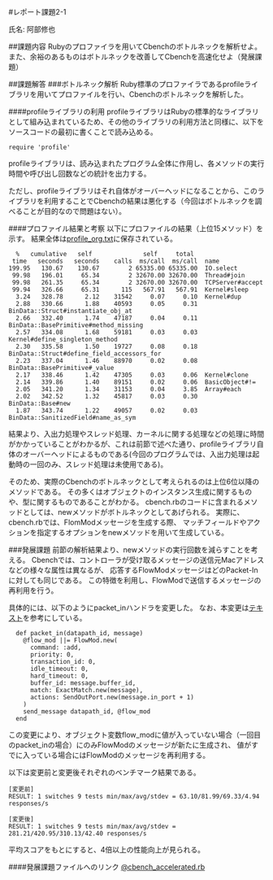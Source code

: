 #レポート課題2-1

氏名: 阿部修也  

##課題内容
Rubyのプロファイラを用いてCbenchのボトルネックを解析せよ。
また、余裕のあるものはボトルネックを改善してCbenchを高速化せよ（発展課題）

##課題解答
###ボトルネック解析
Ruby標準のプロファイラであるprofileライブラリを用いてプロファイルを行い、Cbenchのボトルネックを解析した。

####profileライブラリの利用
profileライブラリはRubyの標準的なライブラリとして組み込まれているため、その他のライブラリの利用方法と同様に、以下をソースコードの最初に書くことで読み込める。

```
require 'profile'
```

profileライブラリは、読み込まれたプログラム全体に作用し、各メソッドの実行時間や呼び出し回数などの統計を出力する。

ただし、profileライブラリはそれ自体がオーバーヘッドになることから、このライブラリを利用することでCbenchの結果は悪化する（今回はボトルネックを調べることが目的なので問題はない）。

####プロファイル結果と考察
以下にプロファイルの結果（上位15メソッド）を示す。
結果全体は[profile_org.txt](https://github.com/handai-trema/cbench-shuya-abe/blob/master/profile_org.txt)に保存されている。


```
  %   cumulative   self              self     total
 time   seconds   seconds    calls  ms/call  ms/call  name
199.95   130.67    130.67        2 65335.00 65335.00  IO.select
 99.98   196.01     65.34        2 32670.00 32670.00  Thread#join
 99.98   261.35     65.34        2 32670.00 32670.00  TCPServer#accept
 99.94   326.66     65.31      115   567.91   567.91  Kernel#sleep
  3.24   328.78      2.12    31542     0.07     0.10  Kernel#dup
  2.88   330.66      1.88    40593     0.05     0.31  BinData::Struct#instantiate_obj_at
  2.66   332.40      1.74    47187     0.04     0.11  BinData::BasePrimitive#method_missing
  2.57   334.08      1.68    59181     0.03     0.03  Kernel#define_singleton_method
  2.30   335.58      1.50    19727     0.08     0.18  BinData::Struct#define_field_accessors_for
  2.23   337.04      1.46    88970     0.02     0.08  BinData::BasePrimitive#_value
  2.17   338.46      1.42    47305     0.03     0.06  Kernel#clone
  2.14   339.86      1.40    89151     0.02     0.06  BasicObject#!=
  2.05   341.20      1.34    31153     0.04     3.85  Array#each
  2.02   342.52      1.32    45817     0.03     0.30  BinData::Base#new
  1.87   343.74      1.22    49057     0.02     0.03  BinData::SanitizedField#name_as_sym
```

結果より、入出力処理やスレッド処理、カーネルに関する処理などの処理に時間がかかっていることがわかるが、これは前節で述べた通り、profileライブラリ自体のオーバーヘッドによるものである(今回のプログラムでは、入出力処理は起動時の一回のみ、スレッド処理は未使用である)。

そのため、実際のCbenchのボトルネックとして考えられるのは上位6位以降のメソッドである。
その多くはオブジェクトのインスタンス生成に関するものや、型に関するものであることがわかる。
cbench.rbのコードに含まれるメソッドとしては、newメソッドがボトルネックとしてあげられる。
実際に、cbench.rbでは、FlomModメッセージを生成する際、
マッチフィールドやアクションを指定するオプションをnewメソッドを用いて生成している。

###発展課題
前節の解析結果より、newメソッドの実行回数を減らすことを考える。
Cbenchでは、コントローラが受け取るメッセージの送信元Macアドレスなどの様々な属性は異なるが、
応答するFlowModメッセージはどのPacket-Inに対しても同じである。
この特徴を利用し、FlowModで送信するメッセージの再利用を行う。

具体的には、以下のようにpacket_inハンドラを変更した。
なお、本変更は[テキスト](http://yasuhito.github.io/trema-book/#cbench)を参考にしている。

```
  def packet_in(datapath_id, message)
    @flow_mod ||= FlowMod.new(
      command: :add,
      priority: 0,
      transaction_id: 0,
      idle_timeout: 0,
      hard_timeout: 0,
      buffer_id: message.buffer_id,
      match: ExactMatch.new(message),
      actions: SendOutPort.new(message.in_port + 1)
    ) 
    send_message datapath_id, @flow_mod
  end
```

この変更により、オブジェクト変数flow_modに値が入っていない場合（一回目のpacket_inの場合）にのみFlowModのメッセージが新たに生成され、
値がすでに入っている場合にはFlowModのメッセージを再利用する。

以下は変更前と変更後それぞれのベンチマーク結果である。
```
[変更前]
RESULT: 1 switches 9 tests min/max/avg/stdev = 63.10/81.99/69.33/4.94 responses/s

[変更後]
RESULT: 1 switches 9 tests min/max/avg/stdev = 281.21/420.95/310.13/42.40 responses/s
```
平均スコアをもとにすると、4倍以上の性能向上が見られる。

####発展課題ファイルへのリンク
[@cbench_accelerated.rb](https://github.com/handai-trema/cbench-shuya-abe/blob/master/lib/cbench_accelerated.rb)

